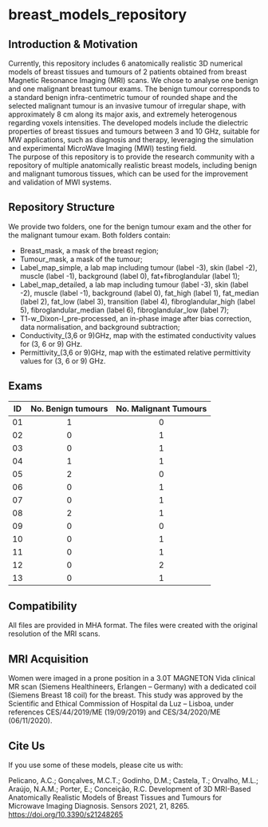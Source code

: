 # breast_models_repository

## Introduction & Motivation ##
Currently, this repository includes 6 anatomically realistic 3D numerical models of breast tissues and tumours of 2 patients obtained from breast Magnetic Resonance Imaging (MRI) scans. We chose to analyse one benign and one malignant breast tumour exams. The benign tumour corresponds to a standard benign infra-centimetric tumour of rounded shape and the selected malignant tumour is an invasive tumour of irregular shape, with approximately 8 cm along its major axis, and extremely heterogenous regarding voxels intensities.
The developed models include the dielectric properties of breast tissues and tumours between 3 and 10 GHz, suitable for MW applications, such as diagnosis and therapy, leveraging the simulation and experimental MicroWave Imaging (MWI) testing field.  
The purpose of this repository is to provide the research community with a repository of multiple anatomically realistic breast models, including benign and malignant tumorous tissues, which can be used for the improvement and validation of MWI systems.

## Repository Structure ##
We provide two folders, one for the benign tumour exam and the other for the malignant tumour exam. Both folders contain:
- Breast_mask, a mask of the breast region;
- Tumour_mask, a mask of the tumour;
- Label_map_simple, a lab map including tumour (label -3), skin (label -2), muscle (label -1), background (label 0), fat+fibroglandular (label 1);
- Label_map_detailed, a lab map including tumour (label -3), skin (label -2), muscle (label -1), background (label 0), fat_high (label 1), fat_median (label 2), fat_low (label 3), transition (label 4), fibroglandular_high (label 5), fibroglandular_median (label 6), fibroglandular_low (label 7);
- T1-w_Dixon-I_pre-processed, an in-phase image after bias correction, data normalisation, and background subtraction;
- Conductivity_(3,6 or 9)GHz, map with the estimated conductivity values for (3, 6 or 9) GHz.
- Permittivity_(3,6 or 9)GHz, map with the estimated relative permittivity values for (3, 6 or 9) GHz.

## Exams ##
| ID | No. Benign tumours | No. Malignant Tumours |
|:--:|:------------------:|:---------------------:|
| 01 |         1          |           0           |
| 02 |         0          |           1           |
| 03 |         0          |           1           |
| 04 |         1          |           1           |
| 05 |         2          |           0           |
| 06 |         0          |           1           |
| 07 |         0          |           1           |
| 08 |         2          |           1           |
| 09 |         0          |           0           |
| 10 |         0          |           1           |
| 11 |         0          |           1           |
| 12 |         0          |           2           |
| 13 |         0          |           1           |

## Compatibility ##
All files are provided in MHA format. The files were created with the original resolution of the MRI scans.

## MRI Acquisition ##
Women were imaged in a prone position in a 3.0T MAGNETON Vida clinical MR scan (Siemens Healthineers, Erlangen – Germany) with a dedicated coil (Siemens Breast 18 coil) for the breast. This study was approved by the Scientific and Ethical Commission of Hospital da Luz – Lisboa, under references CES/44/2019/ME (19/09/2019) and CES/34/2020/ME (06/11/2020).

## Cite Us ##
If you use some of these models, please cite us with:

Pelicano, A.C.; Gonçalves, M.C.T.; Godinho, D.M.; Castela, T.; Orvalho, M.L.; Araújo, N.A.M.; Porter, E.; Conceição, R.C. Development of 3D MRI-Based Anatomically Realistic Models of Breast Tissues and Tumours for Microwave Imaging Diagnosis. Sensors 2021, 21, 8265. https://doi.org/10.3390/s21248265
